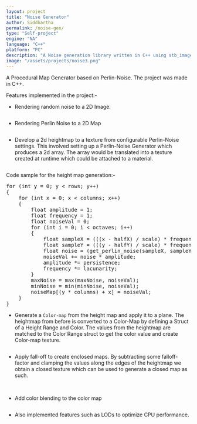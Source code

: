 ```yaml
---
layout: project
title: "Noise Generator"
author: Siddhartha
permalink: /noise-gen/
type: "Self-project"
engine: "NA"
language: "C++"
platform: "PC"
description: "A Noise generation library written in C++ using stb_image for rendering to an image. Generate random noise, perlin noise and create 2d maps using octave noise."
image: "/assets/projects/noise3.png"
---
```


A Procedural Map Generator based on Perlin-Noise. The project was made in C++.

Features implemented in the project:-
- Rendering random noise to a 2D Image.
 
<img class="article-screenshot" src="/assets/projects/noise0.png" alt="" />

- Rendering Perlin Noise to a 2D Map

<img class="article-screenshot" src="/assets/projects/noise1.png" alt="" />

- Develop a 2d heightmap to a texture from configurable Perlin-Noise settings. This involved setting up a Perlin-Noise Generator which produces a 2d array. The array would be translated into a texture created at runtime which could be attached to a material.

<img class="article-screenshot" src="/assets/projects/noise2.png" alt="" />

Code sample for the height map generation:-
<div class="code-container">
<pre class="code-block">
for (int y = 0; y < rows; y++)
{
    for (int x = 0; x < columns; x++)
    {
        float amplitude = 1;
        float frequency = 1;
        float noiseVal = 0;
        for (int i = 0; i < octaves; i++)
        {
            float sampleX = (((x - halfX) / scale) * frequency) + octaveOffsets[(i * 2)];
            float sampleY = (((y - halfY) / scale) * frequency) + octaveOffsets[(i * 2) + 1];
            float noise = (get_perlin_noise(sampleX, sampleY, &pn) * 2) - 1;
            noiseVal += noise * amplitude;
            amplitude *= persistence;
            frequency *= lacunarity;
        }
        maxNoise = max(maxNoise, noiseVal);
        minNoise = min(minNoise, noiseVal);
        noiseMap[(y * columns) + x] = noiseVal;
    }
}
</pre>
</div>

- Generate a `Color-map` from the height map and apply it to a plane. The heightmap from before is converted to a Color-Map by defining a Struct of a Height Range and Color. The values from the heightmap are matched to the Color Range struct to get the color value and create Color-map texture. 

<img class="article-screenshot" src="/assets/projects/noise3.png" alt=""/>

- Apply fall-off to create enclosed maps. By subtracting some falloff-factor and clamping the values along the edges of the heightmap we obtain a closed texture which can be used to generate a closed map as such.

<img class="article-screenshot" src="/assets/projects/noise4.png" alt=""/>

<img class="article-screenshot" src="/assets/projects/noise5.png" alt=""/>

<img class="article-screenshot" src="/assets/projects/noise6.png" alt=""/>

- Add color blending to the color map

<img class="article-screenshot" src="/assets/projects/noise7.png" alt=""/>

- Also implemented features such as LODs to optimize CPU performance.

<img class="article-screenshot" src="/assets/projects/noise8.png" alt=""/>
